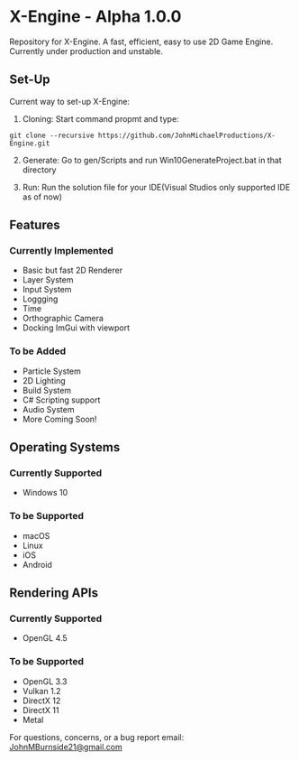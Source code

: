 # X-Engine - Alpha 1.0.0
Repository for X-Engine. A fast, efficient, easy to use 2D Game Engine. Currently under production and unstable.

## Set-Up
Current way to set-up X-Engine:

1. Cloning: Start command propmt and type:
```
git clone --recursive https://github.com/JohnMichaelProductions/X-Engine.git
```

2. Generate: Go to gen/Scripts and run Win10GenerateProject.bat in that directory

3. Run: Run the solution file for your IDE(Visual Studios only supported IDE as of now)

## Features

### Currently Implemented

* Basic but fast 2D Renderer
* Layer System
* Input System
* Loggging
* Time
* Orthographic Camera
* Docking ImGui with viewport

### To be Added

+ Particle System
+ 2D Lighting
+ Build System
+ C# Scripting support
+ Audio System
+ More Coming Soon!

## Operating Systems

### Currently Supported

* Windows 10

### To be Supported

+ macOS
+ Linux
+ iOS
+ Android

## Rendering APIs

### Currently Supported

* OpenGL 4.5

### To be Supported

+ OpenGL 3.3
+ Vulkan 1.2
+ DirectX 12
+ DirectX 11
+ Metal

For questions, concerns, or a bug report email: JohnMBurnside21@gmail.com
